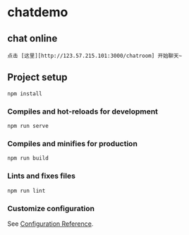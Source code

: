 # chatdemo

## chat online
```
点击 [这里][http://123.57.215.101:3000/chatroom] 开始聊天~
```

## Project setup
```
npm install
```

### Compiles and hot-reloads for development
```
npm run serve
```

### Compiles and minifies for production
```
npm run build
```

### Lints and fixes files
```
npm run lint
```

### Customize configuration
See [Configuration Reference](https://cli.vuejs.org/config/).
